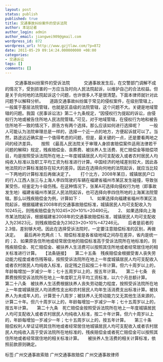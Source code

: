 ```yaml
---
layout: post
status: publish
published: true
title: 交通事故纠纷案件的受诉法院
author: 本站记者
author_login: admin
author_email: jiangwei909@gmail.com
wordpress_id: 872
wordpress_url: http://www.gzjtlaw.com/?p=872
date: 2011-05-29 09:14:24.000000000 +08:00
categories:
- 交通诉讼
tags: []
comments: []
---
```

　　 交通事故纠纷案件的受诉法院　　 　交通事故发生后，在交警部门调解不成的情况下，受到损害的一方应当及时向人民法院起诉，以维护自己的合法权益。但是关于向何地的法院起诉这个问题，也许很多人不是很清楚。下面本律师就针对此问题予以解释分析。　　道路交通事故纠纷属于常见的侵权案件，在级别管辖上，一般属于基层法院管辖，也就是区县级的法院管辖，这个问题不大。关键是地域管辖的问题。我国《民事诉讼法》第二十九条规定，&ldquo;因侵权行为提起的诉讼，由侵权行为地或被告住所地人民法院管辖。&rdquo;可见，对于地域管辖，在侵权行为地和被告住所地不一致的情况下，原告方有两个选择。那么应该如何进行选择呢？　　一般人可能认为法院审理总是一样的，选择一个近一点的地方，方便起诉就可以了。当然，路途远近确实是一个值得考虑的问题，但是，最关键的一点，还是要看两地之间的经济差异。　　按照 《最高人民法院关于审理人身损害赔偿案件适用法律若干问题的解释》规定，残疾赔偿金、丧葬费、被扶养人生活费、死亡赔偿金等赔偿项目，均是按照受诉法院所在地上一年度城镇居民人均可支配收入或者农村居民人均纯收入标准以及职工平均工资为标准进行计算。中国经济的地域差别较大，因此各地法院的计算标准就存在较大的差异。因此在选择向何地的法院起诉，就应当比较一下两地的计算标准后再做决定了。　　 打个比方，2008年某日，城镇居民户口的行人江西人张三与上海人李四驾驶的车辆在福建省福州市某区发生碰撞，导致张某受伤，经鉴定为十级伤残。在这种情况下，张某A可选择向侵权行为地（即事故发生地）福建省福州市某区人民法院起诉，也可选择向李四住所地的上海某法院管辖。那么以残疾赔偿金为例，计算如下：　　1、 如果选择向福建省福州市某区法院起诉，根据福建省2008年的交通事故赔偿标准，城镇居民人均可支配收入为10245元，则残疾赔偿金为10245&times;20&times;10%=20490元。　　2、 如果选择向上海市某法院起诉，根据福建省2008年的交通事故赔偿标准，城镇居民人均可支配收入为23623元，则残疾赔偿金为23623&times;20&times;10%=47246元。　　后者是前者的2.3倍，差别够大吧。因此在选择受诉法院时，一定要注意赔偿标准的区别，再做决定。　　最后再补充两点：1、赔偿标准是各省级地域之间存在差异，省内是统一的；2、如果原告住所地或经常居住地的赔偿标准高于受诉法院所在地标准的，则残疾赔偿金、死亡赔偿金、被扶养人生活费可以按照其住所地或者经常居住地的相关标准进行计算。　　【法条链接】　　第二十五条　残疾赔偿金根据受害人丧失劳动能力程度或者伤残等级，按照受诉法院所在地上一年度城镇居民人均可支配收入或者农村居民人均纯收入标准，自定残之日起按二十年计算。但六十周岁以上的，年龄每增加一岁减少一年；七十五周岁以上的，按五年计算。　　第二十七条　丧葬费按照受诉法院所在地上一年度职工月平均工资标准，以六个月总额计算。　　第二十八条　被扶养人生活费根据扶养人丧失劳动能力程度，按照受诉法院所在地上一年度城镇居民人均消费性支出和农村居民人均年生活消费支出标准计算。被扶养人为未成年人的，计算至十八周岁；被扶养人无劳动能力又无其他生活来源的，计算二十年。但六十周岁以上的，年龄每增加一岁减少一年；七十五周岁以上的，按五年计算。　　第二十九条　死亡赔偿金按照受诉法院所在地上一年度城镇居民人均可支配收入或者农村居民人均纯收入标准，按二十年计算。但六十周岁以上的，年龄每增加一岁减少一年；七十五周岁以上的，按五年计算。　　第三十条　赔偿权利人举证证明其住所地或者经常居住地城镇居民人均可支配收入或者农村居民人均纯收入高于受诉法院所在地标准的，残疾赔偿金或者死亡赔偿金可以按照其住所地或者经常居住地的相关标准计算。　　被扶养人生活费的相关计算标准，依照前款原则确定。　　标签:广州交通事故索赔 广州交通事故赔偿 广州交通事故律师
